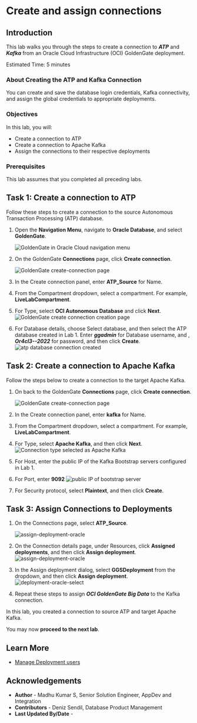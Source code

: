 # Create and assign connections

## Introduction

This lab walks you through the steps to create a connection to ***ATP*** and ***Kafka*** from an Oracle Cloud Infrastructure (OCI) GoldenGate deployment.

Estimated Time: 5 minutes

### About Creating the ATP and Kafka Connection

You can create and save the database login credentials, Kafka connectivity, and assign the global credentials to appropriate deployments.

### Objectives

In this lab, you will:
* Create a connection to ATP
* Create a connection to Apache Kafka
* Assign the connections to their respective deployments


### Prerequisites

This lab assumes that you completed all preceding labs.

## Task 1: Create a connection to ATP

Follow these steps to create a connection to the source Autonomous Transaction Processing (ATP) database.

1.  Open the **Navigation Menu**, navigate to **Oracle Database**, and select **GoldenGate**.

    ![GoldenGate in Oracle Cloud navigation menu](images/database-goldengate.png " ")

2.  On the GoldenGate **Connections** page, click **Create connection**.

    ![GoldenGate create-connection page](images/connection-select.PNG " ")

3.  In the Create connection panel, enter **ATP_Source** for Name.

4.  From the Compartment dropdown, select a compartment. For example, **LiveLabCompartment**.

5.  For Type, select **OCI Autonomous Database** and click **Next**.
    ![GoldenGate create connection creation page](images/oci-connection-choose.png " ")

6.  For Database details, choose Select database, and then select the ATP database created in Lab 1. Enter ***ggadmin*** for Database username, and , ***Or4cl3--2022*** for password, and then click  **Create**.
    ![atp database connection created](images/create-atp-connection.png " ")



## Task 2: Create a connection to Apache Kafka

Follow the steps below to create a connection to the target  Apache Kafka.

1.  On back to the GoldenGate **Connections** page, click **Create connection**.

    ![GoldenGate create-connection page](images/connection-select.PNG " ")

2.  In the Create connection panel, enter **kafka** for Name.

3.  From the Compartment dropdown, select a compartment. For example, **LiveLabCompartment**.

4.  For Type, select **Apache Kafka**, and then click **Next**.
    ![Connection type selected as Apache Kafka](images/kafka-connection-choose.png " ")

5.  For Host, enter the public IP of the Kafka Bootstrap servers configured in Lab 1.

6.  For Port, enter **9092**
    ![public IP of bootstrap server](images/bootstrap-server-details.png " ")
7.  For Security protocol, select **Plaintext**, and then click **Create**.

## Task 3: Assign Connections to Deployments
1. On the Connections page, select  **ATP_Source**.

    ![assign-deployment-oracle](images/connection-page.png " ")

2. On the Connection details page, under Resources, click **Assigned deployments**, and then click **Assign deployment**.
    ![assign-deployment-oracle](images/assign-deployment-oracle.PNG " ")
3.	In the Assign deployment dialog, select **GGSDeployment** from the dropdown, and then click **Assign deployment**.
    ![deployment-oracle-select](images/deployment-oracle-select.png " ")

4.	Repeat these steps to assign ***OCI GoldenGate Big Data*** to the Kafka connection.


In this lab, you created a connection to source ATP and target Apache Kafka.

You may now **proceed to the next lab**.

## Learn More

* [Manage Deployment users](https://docs.oracle.com/en/cloud/paas/goldengate-service/using/manage-user-accounts.html#GUID-56E2E146-7713-4094-8BEC-7C138064EB21)

## Acknowledgements
* **Author** - Madhu Kumar S, Senior Solution Engineer, AppDev and Integration 
* **Contributors** -  Deniz Sendil, Database Product Management
* **Last Updated By/Date** - 

